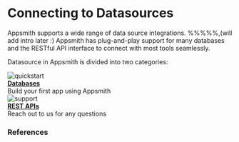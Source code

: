 # Connecting to Datasources


Appsmith supports a wide range of data source integrations. 
%%%%%,(will add intro later :)   Appsmith has plug-and-play support for many databases and the RESTful API interface to connect with most tools seamlessly.



Datasource in Appsmith is divided into two categories: 



<div class="containerGridSampleApp">

   <div class=" containerColumnSampleApp columnGrid column-one">
    <div class="containerCol">
         <img class="containerImage" src="/img/icons8-database-40.png" alt="quickstart"/>
      </div> 
      <b><a href="/core-concepts/connecting-to-data-sources/connecting-to-databases">Databases</a></b>
      <div class="containerDescription">Build your first app using Appsmith 
      </div>
   </div>
   

   <div class="containerColumnSampleApp columnGrid column-three">
   <div class="containerCol">
         <img class="containerImage" src="/img/icons8-api-35.png" alt="support"/>
      </div>
      <b><a href="core-concepts/connecting-to-data-sources/authentication/">REST APIs</a></b>
      <div class="containerDescription">Reach out to us for any questions 
      </div>
   </div>
  
</div>







### References 




